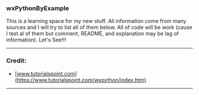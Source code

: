 ### wxPythonByExample
This is a learning space for my new stuff. All information come from many sources and I will try to list all of them below. All of code will be work (cause I test al of them but comment, README, and explanation may be lag of information). Let's See!!!

---

### Credit:
   - [www.tutorialspoint.com](https://www.tutorialspoint.com/wxpython/index.htm) 

---

